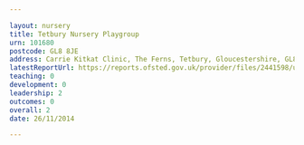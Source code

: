 ```yaml
---

layout: nursery
title: Tetbury Nursery Playgroup
urn: 101680
postcode: GL8 8JE
address: Carrie Kitkat Clinic, The Ferns, Tetbury, Gloucestershire, GL8 8JE
latestReportUrl: https://reports.ofsted.gov.uk/provider/files/2441598/urn/101680.pdf
teaching: 0
development: 0
leadership: 2
outcomes: 0
overall: 2
date: 26/11/2014

---
```

